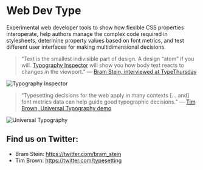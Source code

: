 # Web Dev Type

Experimental web developer tools to show how flexible CSS properties interoperate, help authors manage the complex code required in stylesheets, determine property values based on font metrics, and test different user interfaces for making multidimensional decisions.

> “Text is the smallest indivisible part of design. A design “atom” if you will. [Typography Inspector](https://www.bramstein.com/typography-inspector) will show you how body text reacts to changes in the viewport.” — [Bram Stein, interviewed at TypeThursday](https://medium.com/type-thursday/improve-your-web-typography-with-this-one-plug-in-6f493d963072)

![Typography Inspector](https://user-images.githubusercontent.com/114871/41773372-25183462-761c-11e8-9fe4-1cdf6d22e99a.png)


> “Typesetting decisions for the web apply in many contexts [... and] font metrics data can help guide good typographic decisions.” — [Tim Brown, Universal Typography demo](http://universaltypography.com/demo/)

![Universal Typography](https://user-images.githubusercontent.com/114871/41773208-9059347a-761b-11e8-9909-ad2a23a57b9e.png)

## Find us on Twitter:

* Bram Stein: https://twitter.com/bram_stein
* Tim Brown: https://twitter.com/typesetting
